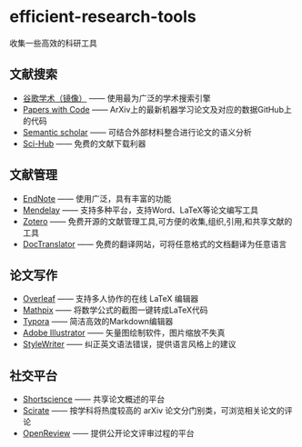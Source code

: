 # efficient-research-tools
收集一些高效的科研工具
## 文献搜索
- [谷歌学术（镜像）](http://ac.scmor.com/) —— 使用最为广泛的学术搜索引擎
- [Papers with Code](https://paperswithcode.com/sota) —— ArXiv上的最新机器学习论文及对应的数据GitHub上的代码
- [Semantic scholar](https://www.semanticscholar.org/) —— 可结合外部材料整合进行论文的语义分析
- [Sci-Hub](http://tool.yovisun.com/scihub/) —— 免费的文献下载利器

## 文献管理
- [EndNote](https://endnote.com/) —— 使用广泛，具有丰富的功能
- [Mendelay](https://www.mendeley.com/?interaction_required=true) —— 支持多种平台，支持Word、LaTeX等论文编写工具
- [Zotero](https://www.zotero.org/) —— 免费开源的文献管理工具,可方便的收集,组织,引用,和共享文献的工具  
- [DocTranslator](https://www.onlinedoctranslator.com/) —— 免费的翻译网站，可将任意格式的文档翻译为任意语言

## 论文写作
- [Overleaf](https://www.overleaf.com/) —— 支持多人协作的在线 LaTeX 编辑器  
- [Mathpix](https://mathpix.com/) —— 将数学公式的截图一键转成LaTeX代码  
- [Typora](https://www.typora.io/) —— 简洁高效的Markdown编辑器  
- [Adobe Illustrator](https://www.adobe.com/products/illustrator.html) —— 矢量图绘制软件，图片缩放不失真  
- [StyleWriter](http://www.stylewriter-usa.com/) —— 纠正英文语法错误，提供语言风格上的建议


## 社交平台
- [Shortscience](https://www.shortscience.org/) —— 共享论文概述的平台
- [Scirate](https://scirate.com/) —— 按学科将热度较高的 arXiv 论文分门别类，可浏览相关论文的评论
- [OpenReview](https://openreview.net/) —— 提供公开论文评审过程的平台
